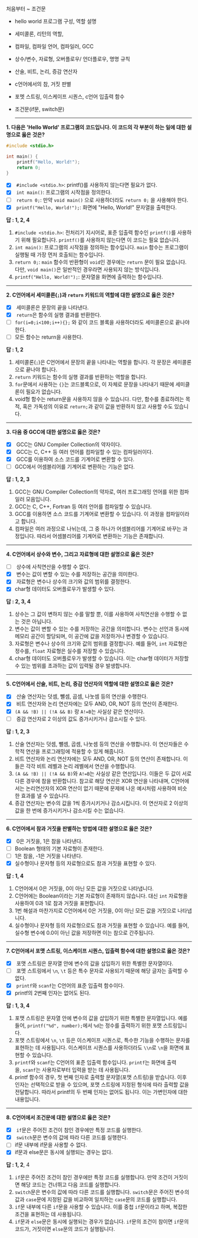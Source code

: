 처음부터 ~ 조건문

- hello world 프로그램 구성, 역할 설명
- 세미콜론, 리턴의 역할, 
- 컴파일, 컴파일 언어, 컴파일러, GCC 
- 상수/변수, 자료형, 오버플로우/ 언더플로우, 명명 규칙
- 산술, 비트, 논리, 증감 연산자 
- c언어에서의 참, 거짓 판별
- 포멧 스트링, 이스케이프 시퀀스, c언어 입출력 함수
- 조건문(if문, switch문)
  
  ---
**1. 다음은 'Hello World' 프로그램의 코드입니다. 이 코드의 각 부분이 하는 일에 대한 설명으로 옳은 것은?**
```c
#include <stdio.h>

int main() {
    printf("Hello, World!");
    return 0;
}
```

- [x]  `#include <stdio.h>`: printf()를 사용하지 않는다면 필요가 없다.
- [x]  `int main()`: 프로그램의 시작점을 정의한다.
- [ ]  `return 0;`: 만약 `void main()` 으로 사용하더라도 `return 0;` 을 사용해야 한다.
- [x]  `printf("Hello, World!");`: 화면에 "Hello, World!" 문자열을 출력한다.

**답 : 1, 2, 4**

1. `#include <stdio.h>`: 전처리기 지시어로, 표준 입출력 함수인 `printf()`를 사용하기 위해 필요합니다. `printf()`를 사용하지 않는다면 이 코드는 필요 없습니다.
2. `int main()`: 프로그램의 시작점을 정의하는 함수입니다. `main` 함수는 프로그램이 실행될 때 가장 먼저 호출되는 함수입니다.
3. `return 0;`: `main` 함수의 반환형이 `void`인 경우에는 `return` 문이 필요 없습니다. 다만, `void main()`은  일반적인 경우라면 사용되지 않는 방식입니다. 
4. `printf("Hello, World!");`: 문자열을 화면에 출력하는 함수입니다.
---

**2. C언어에서 세미콜론(`;`)과 `return` 키워드의 역할에 대한 설명으로 옳은 것은?**

- [x]  세미콜론은 문장의 끝을 나타낸다.
- [x]  `return`은 함수의 실행 결과를 반환한다.
- [ ] `for(i=0;i<100;i++){};` 와 같이 코드 블록을 사용하더라도 세미콜론으로 끝나야 한다.
- [ ] 모든 함수는 return을 사용한다. 

**답 : 1, 2**

1. 세미콜론(`;`)은 C언어에서 문장의 끝을 나타내는 역할을 합니다. 각 문장은 세미콜론으로 끝나야 합니다.
2. `return` 키워드는 함수의 실행 결과를 반환하는 역할을 합니다. 
3. `for`문에서 사용하는 `{}`는 코드블록으로, 이 자체로 문장을 나타내기 때문에 세미클론이 필요가 없습니다.
4. void형 함수는 return문을 사용하지 않을 수 있습니다. 다만, 함수를 종료하려는 목적, 혹은 가독성의 이유로 `return;`과 같이 값을 반환하지 않고 사용할 수도 있습니다.
---

**3. 다음 중 GCC에 대한 설명으로 옳은 것은?**

- [x]  GCC는 GNU Compiler Collection의 약자이다.
- [x]  GCC는 C, C++ 등 여러 언어를 컴파일할 수 있는 컴파일러이다.
- [x]  GCC를 이용하여 소스 코드를 기계어로 변환할 수 있다.
- [ ] GCC에서 어셈블리어를 기계어로 변환하는 기능은 없다.

**답 : 1, 2, 3**

1. GCC는 GNU Compiler Collection의 약자로, 여러 프로그래밍 언어를 위한 컴파일러 모음입니다.
2. GCC는 C, C++, Fortran 등 여러 언어를 컴파일할 수 있습니다.
3. GCC를 이용하면 소스 코드를 기계어로 변환할 수 있습니다. 이 과정을 컴파일이라고 합니다.
4. 컴파일은 여러 과정으로 나뉘는데, 그 중 하나가 어셈블리어를 기계어로 바꾸는 과정입니다. 따라서 어셈블리어를 기계어로 변환하는 기능은 존재합니다.
---

**4. C언어에서 상수와 변수, 그리고 자료형에 대한 설명으로 옳은 것은?**

- [ ]  상수에 사칙연산을 수행할 수 없다.
- [x]  변수는 값이 변할 수 있는 수를 저장하는 공간을 의미한다.
- [x]  자료형은 변수나 상수의 크기와 값의 범위를 결정한다.
- [x] char형 데이터도 오버플로우가 발생할 수 있다.

**답 : 2, 3, 4**

1. 상수는 그 값이 변하지 않는 수를 말할 뿐, 이를 사용하여 사칙연산을 수행할 수 없는 것은 아닙니다.
2. 변수는 값이 변할 수 있는 수를 저장하는 공간을 의미합니다. 변수는 선언과 동시에 메모리 공간이 할당되며, 이 공간에 값을 저장하거나 변경할 수 있습니다.
3. 자료형은 변수나 상수의 크기와 값의 범위를 결정합니다. 예를 들어, `int` 자료형은 정수를, `float` 자료형은 실수를 저장할 수 있습니다.
4. char형 데이터도 오버플로우가 발생할 수 있습니다. 이는 char형 데이터가 저장할 수 있는 범위를 초과하는 값이 입력될 경우 발생합니다.
---

**5. C언어에서 산술, 비트, 논리, 증감 연산자의 역할에 대한 설명으로 옳은 것은?**

- [x]  산술 연산자는 덧셈, 뺄셈, 곱셈, 나눗셈 등의 연산을 수행한다.
- [x]  비트 연산자와 논리 연산자에는 모두 AND, OR, NOT 등의 연산이 존재한다.
- [x] `(A && !B) || (!A && B)` 랑 `A!=B`는 사실상 같은 연산이다.
- [ ]  증감 연산자로 2 이상의 값도 증가시키거나 감소시킬 수 있다.

**답 : 1, 2, 3**

1. 산술 연산자는 덧셈, 뺄셈, 곱셈, 나눗셈 등의 연산을 수행합니다. 이 연산자들은 수학적 연산을 프로그래밍에 적용할 수 있게 해줍니다.
2. 비트 연산자와 논리 연산자에는 모두 AND, OR, NOT 등의 연산이 존재합니다. 이들은 각각 비트 레벨과 논리 레벨에서 연산을 수행합니다.
3. `(A && !B) || (!A && B)`와 `A!=B`는 사실상 같은 연산입니다. 이들은 두 값이 서로 다른 경우에 참을 반환합니다. 참고로 해당 연산은 XOR 연산을 나타내며, C언어에서는 논리연산자의 XOR 연산이 없기 때문에 문제에 나온 예시처럼 사용하여 비슷한 효과를 낼 수 있습니다.
4. 증감 연산자는 변수의 값을 1씩 증가시키거나 감소시킵니다. 이 연산자로 2 이상의 값을 한 번에 증가시키거나 감소시킬 수는 없습니다.
---

**6. C언어에서 참과 거짓을 판별하는 방법에 대한 설명으로 옳은 것은?**

- [x]  0은 거짓을, 1은 참을 나타낸다.
- [ ] Boolean 형태의 기본 자료형이 존재한다.
- [ ] 1은 참을, -1은 거짓을 나타낸다.
- [x] 실수형이나 문자형 등의 자료형으로도 참과 거짓을 표현할 수 있다.

**답 : 1, 4**

1. C언어에서 0은 거짓을, 0이 아닌 모든 값을 거짓으로 나타냅니다.
2. C언어에는 Boolean이라는 기본 자료형이 존재하지 않습니다. 대신 `int` 자료형을 사용하여 0과 1로 참과 거짓을 표현합니다.
3. 1번 해설과 마찬가지로 C언어에서 0은 거짓을, 0이 아닌 모든 값을 거짓으로 나타냅니다.
4. 실수형이나 문자형 등의 자료형으로도 참과 거짓을 표현할 수 있습니다. 예를 들어, 실수형 변수에 0.0이 아닌 값을 저장하면 이는 참으로 간주됩니다.
---

**7. C언어에서 포맷 스트링, 이스케이프 시퀀스, 입출력 함수에 대한 설명으로 옳은 것은?**

- [x]  포맷 스트링은 문자열 안에 변수의 값을 삽입하기 위한 특별한 문자열이다.
- [ ]  포멧 스트링에서 `\n`, `\t` 등은 특수 문자로 사용되기 때문에 해당 글자는 출력할 수 없다.
- [x]  `printf`와 `scanf`는 C언어의 표준 입출력 함수이다.
- [x] printf의 2번째 인자는 없어도 된다.

**답 : 1, 3, 4**

1. 포맷 스트링은 문자열 안에 변수의 값을 삽입하기 위한 특별한 문자열입니다. 예를 들어, `printf("%d", number);`에서 `%d`는 정수를 출력하기 위한 포맷 스트링입니다.
2. 포맷 스트링에서 `\n`, `\t` 등은 이스케이프 시퀀스로, 특수한 기능을 수행하는 문자를 표현하는 데 사용됩니다. 이스케이프 시퀀스를 사용하더라도 `\\n`로 `\n`을 화면에 표현할 수 있습니다. 
3. `printf`와 `scanf`는 C언어의 표준 입출력 함수입니다. `printf`는 화면에 출력을, `scanf`는 사용자로부터 입력을 받는 데 사용됩니다.
4. printf 함수의 경우, 첫 번째 인자로 출력할 문자열(포맷 스트링)을 받습니다. 이후 인자는 선택적으로 받을 수 있으며, 포맷 스트링에 지정된 형식에 따라 출력할 값을 전달합니다. 따라서 printf의 두 번째 인자는 없어도 됩니다. 이는 가변인자에 대한 내용입니다.
---

**8. C언어에서 조건문에 대한 설명으로 옳은 것은?**

- [x]  `if`문은 주어진 조건이 참인 경우에만 특정 코드를 실행한다.
- [x]  `switch`문은 변수의 값에 따라 다른 코드를 실행한다.
- [ ] if문 내부에 if문을 사용할 수 없다.
- [x] if문과 else문은 동시에 실행되는 경우는 없다.

**답 : 1, 2**, 4

1. `if`문은 주어진 조건이 참인 경우에만 특정 코드를 실행합니다. 만약 조건이 거짓이면 해당 코드는 건너뛰고 다음 코드를 실행합니다.
2. `switch`문은 변수의 값에 따라 다른 코드를 실행합니다. `switch`문은 주어진 변수의 값과 `case`문에 지정된 값을 비교하여 일치하는 `case`문의 코드를 실행합니다.
3. `if`문 내부에 다른 `if`문을 사용할 수 있습니다. 이를 중첩 `if`문이라고 하며, 복잡한 조건을 표현하는 데 사용됩니다.
4. `if`문과 `else`문은 동시에 실행되는 경우가 없습니다. `if`문의 조건이 참이면 `if`문의 코드가, 거짓이면 `else`문의 코드가 실행됩니다.